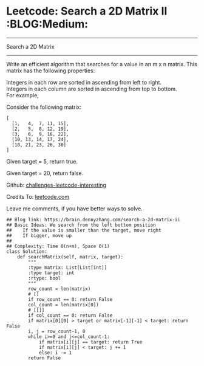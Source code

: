 # Leetcode: Search a 2D Matrix II     :BLOG:Medium:


---

Search a 2D Matrix  

---

Write an efficient algorithm that searches for a value in an m x n matrix. This matrix has the following properties:  

Integers in each row are sorted in ascending from left to right.  
Integers in each column are sorted in ascending from top to bottom.  
For example,  

Consider the following matrix:  

    [
      [1,   4,  7, 11, 15],
      [2,   5,  8, 12, 19],
      [3,   6,  9, 16, 22],
      [10, 13, 14, 17, 24],
      [18, 21, 23, 26, 30]
    ]

Given target = 5, return true.  

Given target = 20, return false.  

Github: [challenges-leetcode-interesting](https://github.com/DennyZhang/challenges-leetcode-interesting/tree/master/search-a-2d-matrix-ii)  

Credits To: [leetcode.com](https://leetcode.com/problems/search-a-2d-matrix-ii/description/)  

Leave me comments, if you have better ways to solve.  

    ## Blog link: https://brain.dennyzhang.com/search-a-2d-matrix-ii
    ## Basic Ideas: We search from the left bottom position
    ##    If the value is smaller than the target, move right
    ##    If bigger, move up
    ##
    ## Complexity: Time O(n+m), Space O(1)
    class Solution:
        def searchMatrix(self, matrix, target):
            """
            :type matrix: List[List[int]]
            :type target: int
            :rtype: bool
            """
            row_count = len(matrix)
            # []
            if row_count == 0: return False
            col_count = len(matrix[0])
            # [[]]
            if col_count == 0: return False
            if matrix[0][0] > target or matrix[-1][-1] < target: return False
            i, j = row_count-1, 0
            while i>=0 and j<=col_count-1:
                if matrix[i][j] == target: return True
                if matrix[i][j] < target: j += 1
                else: i -= 1
            return False